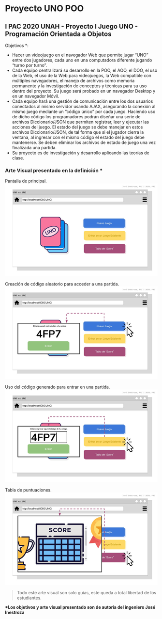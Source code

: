 # Proyecto UNO POO
## I PAC 2020 UNAH - Proyecto I Juego UNO - Programación Orientada a Objetos
Objetivos *:

* Hacer un videojuego en el navegador Web que permite jugar “UNO” entre dos jugadores, cada uno en una computadora diferente jugando “turno por turno”.
* Cada equipo centralizará su desarrollo en la POO, el AOO, el DOO, el uso de la Web, el uso de la Web para videojuegos, la Web compatible con múltiples navegadores, el manejo de archivos como memoria permanente y la investigación de conceptos y técnicas para su uso dentro del proyecto. Su juego será probado en un navegador Desktop y en un navegador Móvil.
* Cada equipo hará una gestión de comunicación entre los dos usuarios conectados al mismo servidor usando AJAX, asegurando la conexión al mismo juego mediante un “código único” por cada juego. Haciendo uso de dicho código los programadores podrán diseñar una serie de archivos Diccionario/JSON que permiten registrar, leer y ejecutar las acciones del juego. El estado del juego se debe manejar en estos archivos Diccionario/JSON, de tal forma que si el jugador cierra la ventana, al ingresar con el mismo código el estado del juego debe mantenerse. Se deben eliminar los archivos de estado de juego una vez finalizada una partida.
* Su proyecto es de investigación y desarrollo aplicando las teorías de clase.

### Arte Visual presentado en la definición *
Pantalla de principal.
![Arte Visual 1](Multimedia/POO&#32;1.jpg)

Creación de código aleatorio para acceder a una partida.
![Arte Visual 2](Multimedia/POO&#32;2.jpg)

Uso del código generado para entrar en una partida.
![Arte Visual 3](Multimedia/POO&#32;3.jpg)

Tabla de puntuaciones.
![Arte Visual 4](Multimedia/POO&#32;4.jpg)

>Todo este arte visual son solo guias, este queda a total libertad de los estudiantes.

__*Los objetivos y arte visual presentado son de autoría del ingeniero José Inestroza__